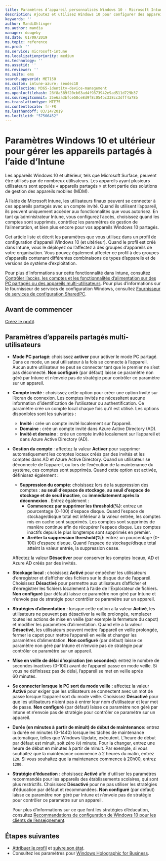 ```yaml
---
title: Paramètres d’appareil personnalisés Windows 10 - Microsoft Intune - Azure | Microsoft Docs
description: Ajoutez et utilisez Windows 10 pour configurer des appareils qui sont partagés, ou utilisés par plusieurs utilisateurs dans Microsoft Intune. Découvrez la liste de tous les paramètres et leur fonction sur les appareils, notamment Microsoft Surface. Contrôlez les comptes invités, gérez les comptes et supprimez les comptes inactifs, autorisez ou empêchez l’enregistrement dans le stockage local, définissez les options d’alimentation et de mise en veille, choisissez quand les mises à jour sont installées, et utilisez des appareils dans des environnements de formation dans un profil de configuration d’appareil.
keywords: ''
author: MandiOhlinger
ms.author: mandia
manager: dougeby
ms.date: 01/09/2019
ms.topic: reference
ms.prod: ''
ms.service: microsoft-intune
ms.localizationpriority: medium
ms.technology: ''
ms.assetid: ''
ms.reviewer: ''
ms.suite: ems
search.appverid: MET150
ms.custom: intune-azure; seodec18
ms.collection: M365-identity-device-management
ms.openlocfilehash: 28f8a589f20cb63ad4f9873942e9ad511d729b37
ms.sourcegitcommit: 25e6aa3bfce58ce8d9f8c054bc338cc3dff4a78b
ms.translationtype: MTE75
ms.contentlocale: fr-FR
ms.lasthandoff: 03/14/2019
ms.locfileid: "57566452"
---
```

# <a name="windows-10-and-later-settings-to-manage-shared-devices-using-intune"></a>Paramètres Windows 10 et ultérieur pour gérer les appareils partagés à l’aide d’Intune

Les appareils Windows 10 et ultérieur, tels que Microsoft Surface, peuvent être utilisés par de nombreux utilisateurs. Les appareils ayant plusieurs utilisateurs sont appelés « appareils partagés » et font partie des solutions de gestion des appareils mobiles (MDM).

À l’aide de Microsoft Intune, les utilisateurs finaux peuvent se connecter à ces appareils partagés avec un compte invité. Quand ils utilisent l’appareil, ils peuvent uniquement accéder aux fonctionnalités que vous autorisez. En tant qu’administrateur Intune, vous configurez l’accès, choisissez quand les comptes sont supprimés, contrôlez les paramètres de gestion de l’alimentation, et bien plus encore pour vos appareils Windows 10 partagés.

Cet article liste et décrit les paramètres que vous utilisez dans un profil de configuration d’appareil Windows 10 (et ultérieur). Quand le profil est créé dans Intune, vous le déployez ou l’affectez à des groupes d’appareils de votre organisation. Vous pouvez également affecter ce profil à des groupes d’appareils contenant différentes combinaisons de types d’appareils et de versions de système d’exploitation.

Pour plus d’informations sur cette fonctionnalité dans Intune, consultez [Contrôler l’accès, les comptes et les fonctionnalités d’alimentation sur des PC partagés ou des appareils multi-utilisateurs](shared-user-device-settings.md). Pour plus d’informations sur le fournisseur de services de configuration Windows, consultez [Fournisseur de services de configuration SharedPC](https://docs.microsoft.com/windows/client-management/mdm/sharedpc-csp).

## <a name="before-your-begin"></a>Avant de commencer

[Créez le profil](shared-user-device-settings.md).

## <a name="shared-multi-user-device-settings"></a>Paramètres d’appareils partagés multi-utilisateurs

- **Mode PC partagé**: choisissez **activer** pour activer le mode PC partagé. Dans ce mode, un seul utilisateur à la fois se connecte à l’appareil. Aucun autre utilisateur ne peut se connecter tant que le premier ne s’est pas déconnecté. **Non configuré** (par défaut) laisse ce paramètre non géré par Intune et n’envoie pas de stratégie pour contrôler ce paramètre sur un appareil.
- **Compte invité** : choisissez cette option pour créer une option Invité sur l’écran de connexion. Les comptes invités ne nécessitent aucune information d’identification de l’utilisateur ou authentification. Ce paramètre crée un compte local chaque fois qu’il est utilisé. Les options disponibles sont les suivantes :
  - **Invité** : crée un compte invité localement sur l’appareil.
  - **Domaine** : crée un compte invité dans Azure Active Directory (AD).
  - **Invité et domaine** : crée un compte invité localement sur l’appareil et dans Azure Active Directory (AD).
- **Gestion du compte** : affectez la valeur **Activer** pour supprimer automatiquement les comptes locaux créés par des invités et les comptes dans AD et Azure Active Directory. Quand un utilisateur se déconnecte de l’appareil, ou lors de l’exécution de la maintenance du système, ces comptes sont supprimés. Quand cette option est activée, définissez également :
  - **Suppression du compte**: choisissez lors de la suppression des comptes : **au seuil d’espace de stockage**, **au seuil d’espace de stockage et de seuil inactive**, ou **immédiatement après la déconnexion** . Entrez également :
    - **Commencez par supprimer les threshold(%)**: entrez un pourcentage (0-100) d’espace disque. Quand l’espace de stockage/disque total est inférieur à la valeur entrée, les comptes mis en cache sont supprimés. Les comptes sont supprimés de manière continue afin de récupérer l’espace disque. Les comptes inactifs depuis le plus longtemps sont supprimés en premier.
    - **Arrêter la suppression threshold(%)**: entrez un pourcentage (0-100) d’espace disque. Quand l’espace de stockage/disque total atteint la valeur entrée, la suppression cesse.

  Affectez la valeur **Désactiver** pour conserver les comptes locaux, AD et Azure AD créés par des invités.

- **Stockage local** : choisissez **Activé** pour empêcher les utilisateurs d’enregistrer et d’afficher des fichiers sur le disque dur de l’appareil. Choisissez **Désactivé** pour permettre aux utilisateurs d’afficher et d’enregistrer les fichiers localement à l’aide de l’Explorateur de fichiers. **Non configuré** (par défaut) laisse ce paramètre non géré par Intune et n’envoie pas de stratégie pour contrôler ce paramètre sur un appareil.
- **Stratégies d’alimentation** : lorsque cette option a la valeur **Activé**, les utilisateurs ne peuvent pas désactiver la veille prolongée, remplacer toutes les actions de mise en veille (par exemple la fermeture du capot) et modifier les paramètres d’alimentation. Quand elle a la valeur **Désactivé**, les utilisateurs peuvent mettre l’appareil en veille prolongée, fermer le capot pour mettre l’appareil en veille et changer les paramètres d’alimentation. **Non configuré** (par défaut) laisse ce paramètre non géré par Intune et n’envoie pas de stratégie pour contrôler ce paramètre sur un appareil.
- **Mise en veille de délai d’expiration (en secondes)**: entrez le nombre de secondes inactives (0-100) avant de l’appareil passe en mode veille. Si vous ne définissez pas de délai, l’appareil se met en veille après 60 minutes.
- **Se connecter lorsque le PC sort du mode veille** : affectez la valeur **Activé** pour exiger que les utilisateurs se connectent avec un mot de passe lorsque l’appareil sort du mode veille. Choisissez **Désactivé** pour que les utilisateurs n’aient pas à entrer leur nom d’utilisateur et leur mot de passe. **Non configuré** (par défaut) laisse ce paramètre non géré par Intune et n’envoie pas de stratégie pour contrôler ce paramètre sur un appareil.
- **Durée (en minutes à partir de minuit) de début de maintenance**: entrez la durée en minutes (0-1440) lorsque les tâches de maintenance automatique, telles que Windows Update, exécutent. L’heure de début par défaut est minuit, soit zéro (`0`) minute. Pour la changer, entrez une heure de début en minutes à partir de minuit. Par exemple, si vous souhaitez que la maintenance commence à 2 heures du matin, entrez `120`. Si vous souhaitez que la maintenance commence à 20h00, entrez `1200`.
- **Stratégie d’éducation** : choisissez **Activé** afin d’utiliser les paramètres recommandés pour les appareils des établissements scolaires, qui sont plus restrictifs. Choisissez **Désactivé** pour ne pas utiliser les stratégies d’éducation par défaut et recommandées. **Non configuré** (par défaut) laisse ce paramètre non géré par Intune et n’envoie pas de stratégie pour contrôler ce paramètre sur un appareil.

  Pour plus d’informations sur ce que font les stratégies d’éducation, consultez [Recommandations de configuration de Windows 10 pour les clients de l’enseignement](https://docs.microsoft.com/education/windows/configure-windows-for-education).

## <a name="next-steps"></a>Étapes suivantes

- [Attribuer le profil](device-profile-assign.md) et [suivre son état](device-profile-monitor.md).
- Consultez les paramètres pour [Windows Holographic for Business](shared-user-device-settings-windows-holographic.md).

